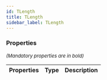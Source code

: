 ```yaml
---
id: TLength
title: TLength
sidebar_label: TLength
---
```




### Properties

<font size="2"><i>(Mandatory properties are in bold)</i></font>

| Properties | Type | Description |
| --------- | ---- | ----------- |
